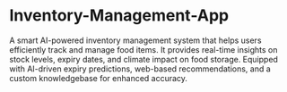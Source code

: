 # Inventory-Management-App
A smart AI-powered inventory management system that helps users efficiently track and manage food items. It provides real-time insights on stock levels, expiry dates, and climate impact on food storage. Equipped with AI-driven expiry predictions, web-based recommendations, and a custom knowledgebase for enhanced accuracy. 
